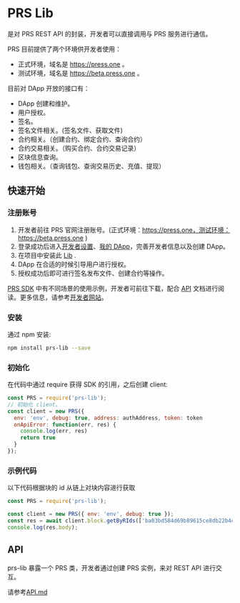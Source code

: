 # PRS Lib

是对 PRS REST API 的封装，开发者可以直接调用与 PRS 服务进行通信。

PRS 目前提供了两个环境供开发者使用：

- 正式环境，域名是 https://press.one 。
- 测试环境，域名是 https://beta.press.one 。

目前对 DApp 开放的接口有：

- DApp 创建和维护。
- 用户授权。
- 签名。
- 签名文件相关。(签名文件、获取文件)
- 合约相关。（创建合约、绑定合约、查询合约）
- 合约交易相关。（购买合约、合约交易记录）
- 区块信息查询。
- 钱包相关。（查询钱包、查询交易历史、充值、提现）

## 快速开始

### 注册账号

1. 开发者前往 PRS 官网注册账号。(正式环境：https://press.one，测试环境：https://beta.press.one )
2. 登录成功后进入[开发者设置](https://beta.press.one/developer/settings)、[我的 DApp](https://beta.press.one/developer/apps)，完善开发者信息以及创建 DApp。
3. 在项目中安装此 [Lib](https://github.com/Press-One/prs-lib-js) .
4. DApp 在合适的时候引导用户进行授权。
5. 授权成功后即可进行签名发布文件、创建合约等操作。

[PRS SDK](https://github.com/Press-One/prs-sdk-js) 中有不同场景的使用示例，开发者可前往下载，配合 [API](API.md) 文档进行阅读。更多信息，请参考[开发者网站](https://developer.press.one)。

### 安装

通过 npm 安装:

```bash
npm install prs-lib --save
```

### 初始化

在代码中通过 require 获得 SDK 的引用，之后创建 client:

```javascript
const PRS = require('prs-lib');
// 初始化 client。
const client = new PRS({
  env: 'env', debug: true, address: authAddress, token: token
  onApiError: function(err, res) {
    console.log(err, res)
    return true
  }
});
```

### 示例代码

以下代码根据块的 id 从链上对块内容进行获取

```javascript
const PRS = require('prs-lib');

const client = new PRS({ env: 'env', debug: true });
const res = await client.block.getByRIds(['ba03bd584d69b89615ce8db22b4c593342a5ec09b343a7859044a8e4d389c4c2', '65163724a98d29506b1031dc68fa62fb5a7a11fe631fb723a723b2a19e9bb65c'])
console.log(res.body);
```

## API

prs-lib 暴露一个 PRS 类，开发者通过创建 PRS 实例，来对 REST API 进行交互。

请参考[API.md](API.md)